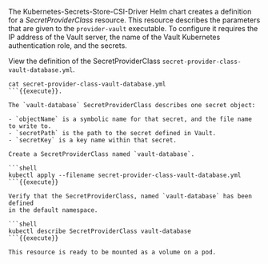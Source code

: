 The Kubernetes-Secrets-Store-CSI-Driver Helm chart creates a definition for a
*SecretProviderClass* resource. This resource describes the parameters that are
given to the `provider-vault` executable. To configure it requires the IP
address of the Vault server, the name of the Vault Kubernetes authentication
role, and the secrets.

View the definition of the SecretProviderClass
`secret-provider-class-vault-database.yml`.

```shell
cat secret-provider-class-vault-database.yml
```{{execute}}.

The `vault-database` SecretProviderClass describes one secret object:

- `objectName` is a symbolic name for that secret, and the file name to write to.
- `secretPath` is the path to the secret defined in Vault.
- `secretKey` is a key name within that secret.

Create a SecretProviderClass named `vault-database`.

```shell
kubectl apply --filename secret-provider-class-vault-database.yml
```{{execute}}

Verify that the SecretProviderClass, named `vault-database` has been defined
in the default namespace.

```shell
kubectl describe SecretProviderClass vault-database
```{{execute}}

This resource is ready to be mounted as a volume on a pod.